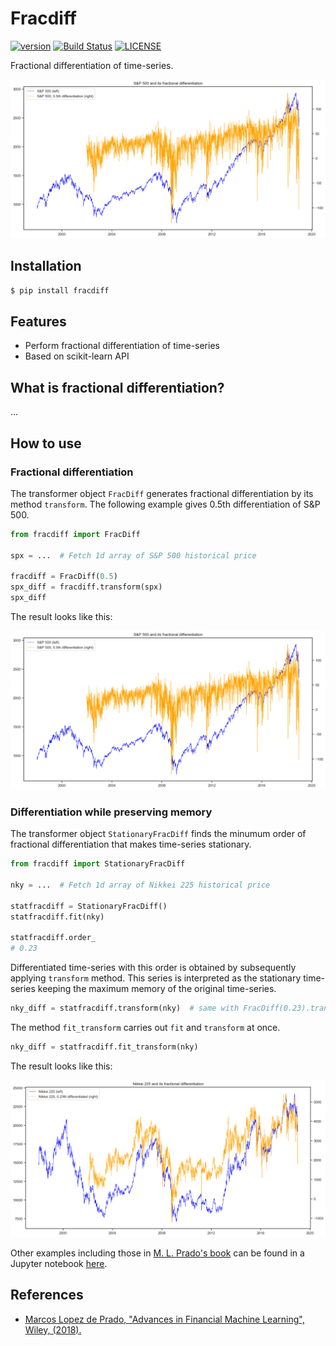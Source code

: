 # Fracdiff

[![version](https://img.shields.io/pypi/v/fracdiff.svg)](https://pypi.org/project/fracdiff/)
[![Build Status](https://travis-ci.com/simaki/fracdiff.svg?branch=master)](https://travis-ci.com/simaki/fracdiff)
[![LICENSE](https://img.shields.io/github/license/simaki/fracdiff)](https://github.com/simaki/fracdiff/blob/master/LICENSE)

Fractional differentiation of time-series.

![spx](./sample/spx.png)

## Installation

```sh
$ pip install fracdiff
```

## Features

- Perform fractional differentiation of time-series
- Based on scikit-learn API

## What is fractional differentiation?

...

## How to use

### Fractional differentiation

The transformer object `FracDiff` generates fractional differentiation by its method `transform`.
The following example gives 0.5th differentiation of S&P 500.

```python
from fracdiff import FracDiff

spx = ...  # Fetch 1d array of S&P 500 historical price

fracdiff = FracDiff(0.5)
spx_diff = fracdiff.transform(spx)
spx_diff
```

The result looks like this:

![spx](./sample/spx.png)

### Differentiation while preserving memory

The transformer object `StationaryFracDiff` finds the minumum order of fractional differentiation that makes time-series stationary.

```python
from fracdiff import StationaryFracDiff

nky = ...  # Fetch 1d array of Nikkei 225 historical price

statfracdiff = StationaryFracDiff()
statfracdiff.fit(nky)

statfracdiff.order_
# 0.23
```

Differentiated time-series with this order is obtained by subsequently applying `transform` method.
This series is interpreted as the stationary time-series keeping the maximum memory of the original time-series.

```python
nky_diff = statfracdiff.transform(nky)  # same with FracDiff(0.23).transform(nky)
```

The method `fit_transform` carries out `fit` and `transform` at once.

```python
nky_diff = statfracdiff.fit_transform(nky)
```

The result looks like this:

![nky](./sample/nky.png)

Other examples including those in [M. L. Prado's book][prado] can be found in a Jupyter notebook [here](./sample/plot.ipynb).

## References

- [Marcos Lopez de Prado, "Advances in Financial Machine Learning", Wiley, (2018).][prado]

[prado]: https://www.wiley.com/en-us/Advances+in+Financial+Machine+Learning-p-9781119482086

